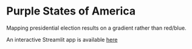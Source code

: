 # Purple States of America

Mapping presidential election results on a gradient rather than red/blue.

An interactive Streamlit app is available [here]()
